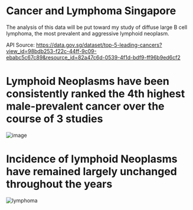 # Cancer and Lymphoma Singapore

The analysis of this data will be put toward my study of diffuse large B cell lymphoma, the most prevalent and aggressive lymphoid neoplasm.

API Source: https://data.gov.sg/dataset/top-5-leading-cancers?view_id=98bdb253-f22c-44ff-9c09-ebabc5c67c89&resource_id=82a47c6d-0539-4f1d-bdf9-ff96b9ed6cf2
 
# Lymphoid Neoplasms have been consistently ranked the 4th highest male-prevalent cancer over the course of 3 studies

![image](https://user-images.githubusercontent.com/61132301/136508267-2472d9b0-9407-4e74-8fd4-4413ff8908f4.png)


# Incidence of lymphoid Neoplasms have remained largely unchanged throughout the years

![lymphoma](https://user-images.githubusercontent.com/61132301/136507897-678b9be6-f1b6-464e-8b11-de415e3a5a42.png)
